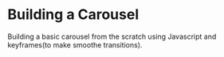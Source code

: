 # Building a Carousel

Building a basic carousel from the scratch using Javascript and keyframes(to make smoothe transitions).
